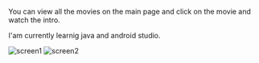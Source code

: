 
You can view all the movies on the main page and click on the movie and watch the intro.

I'am currently learnig java and android studio. 


![screen1](https://r.resimlink.com/pY3.png)
![screen2](https://r.resimlink.com/7FpCE.png)


